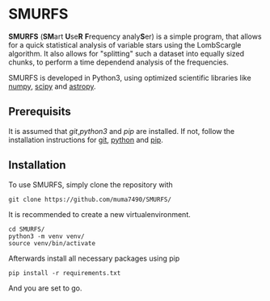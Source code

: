 # SMURFS
**SMURFS** (**SM**art **U**se**R** **F**requency analy**S**er) is a simple program, that allows for a quick statistical analysis of variable stars 
using the LombScargle algorithm. It also allows for "splitting" such a dataset into equally sized chunks, to perform a 
time dependend analysis of the frequencies.

SMURFS is developed in Python3, using optimized scientific libraries like [numpy](http://www.numpy.org/), 
[scipy](https://www.scipy.org/) and [astropy](http://www.astropy.org/).

## Prerequisits
It is assumed that *git*,*python3* and *pip* are installed. If not, follow the installation instructions for 
[git](https://git-scm.com/), [python](https://www.python.org/) and [pip](https://pip.pypa.io/en/stable/installing/).

## Installation
To use SMURFS, simply clone the repository with
```
git clone https://github.com/muma7490/SMURFS/
```
It is recommended to create a new virtualenvironment.
```
cd SMURFS/
python3 -m venv venv/
source venv/bin/activate
```
Afterwards install all necessary packages using pip
```
pip install -r requirements.txt
```
And you are set to go.
